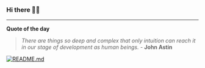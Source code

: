 ### Hi there 👋🏻


---

**Quote of the day**

> *There are things so deep and complex that only intuition can reach it in our stage of development as human beings.* - **John Astin** 

[![README.md](https://github.com/marcolovazzano/marcolovazzano/actions/workflows/readme.yml/badge.svg?branch=main)](https://github.com/marcolovazzano/marcolovazzano/actions/workflows/readme.yml)
